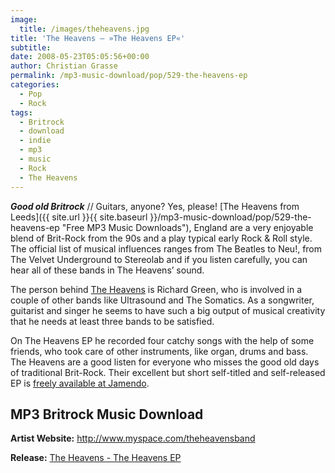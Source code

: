 ```yaml
---
image:
  title: /images/theheavens.jpg
title: 'The Heavens – »The Heavens EP«'
subtitle: 
date: 2008-05-23T05:05:56+00:00
author: Christian Grasse
permalink: /mp3-music-download/pop/529-the-heavens-ep
categories:
  - Pop
  - Rock
tags:
  - Britrock
  - download
  - indie
  - mp3
  - music
  - Rock
  - The Heavens
---
```

***Good old Britrock*** // Guitars, anyone? Yes, please! [The Heavens from Leeds]({{ site.url }}{{ site.baseurl }}/mp3-music-download/pop/529-the-heavens-ep "Free MP3 Music Downloads"), England are a very enjoyable blend of Brit-Rock from the 90s and a play typical early Rock & Roll style. The official list of musical influences ranges from The Beatles to Neu!, from The Velvet Underground to Stereolab and if you listen carefully, you can hear all of these bands in The Heavens’ sound. <!--more-->

The person behind [The Heavens](http://www.myspace.com/theheavensband) is Richard Green, who is involved in a couple of other bands like Ultrasound and The Somatics. As a songwriter, guitarist and singer he seems to have such a big output of musical creativity that he needs at least three bands to be satisfied.

On The Heavens EP he recorded four catchy songs with the help of some friends, who took care of other instruments, like organ, drums and bass. The Heavens are a good listen for everyone who misses the good old days of traditional Brit-Rock. Their excellent but short self-titled and self-released EP is [freely available at Jamendo](http://www.jamendo.com/de/album/20537).

## MP3 Britrock Music Download

**Artist Website:** <http://www.myspace.com/theheavensband>
  
**Release:** [The Heavens - The Heavens EP](http://www.jamendo.com/de/album/20537)